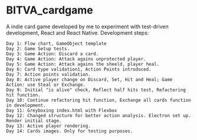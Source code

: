 # BITVA_cardgame
A indie card game developed by me to experiment with test-driven development, React and React Native.
Development steps:

	Day 1: Flow chart, GameObject template
	Day 2: Game Setup tests.
	Day 3: Game Action: Discard a card.
	Day 4: Game Action: Attack agains unprotected player.
	Day 5: Game Action: Attack agains the sheeld, player heal.
	Day 6: Card type validation1, Action Points introduced.
	Day 7: Action points validation.
	Day 8: Active player change on Discard, Set, Hit and Heal; Game Action: use Steal or Exchange.
	Day 9: Initial "is alive" check, Reflect half hits test, Refactoring hit function.
	Day 10: Continue refactoring hit function, Exchange all cards function in development.
	Day 11: Greyboxing index.html with Flexbox
	Day 12: Changed structure for better action analysis. Electron set up. Render initial stage.
	Day 13: Active player rendering.
	Day 14: Cards images. Only for testing purposes.

